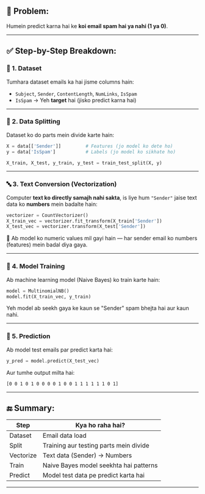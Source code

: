 

## 📩 Problem:

Humein predict karna hai ke **koi email spam hai ya nahi (1 ya 0)**.

---

## ✅ Step-by-Step Breakdown:

### 🧾 1. **Dataset**

Tumhara dataset emails ka hai jisme columns hain:

* `Subject`, `Sender`, `ContentLength`, `NumLinks`, `IsSpam`
* `IsSpam` → Yeh **target** hai (jisko predict karna hai)

---

### 🧼 2. **Data Splitting**

Dataset ko do parts mein divide karte hain:

```python
X = data[['Sender']]         # Features (jo model ko dete ho)
y = data['IsSpam']           # Labels (jo model ko sikhate ho)

X_train, X_test, y_train, y_test = train_test_split(X, y)
```

---

### 🔤 3. **Text Conversion (Vectorization)**

Computer **text ko directly samajh nahi sakta**, is liye hum `"Sender"` jaise text data ko **numbers** mein badalte hain:

```python
vectorizer = CountVectorizer()
X_train_vec = vectorizer.fit_transform(X_train['Sender'])
X_test_vec = vectorizer.transform(X_test['Sender'])
```

🧠 Ab model ko numeric values mil gayi hain — har sender email ko numbers (features) mein badal diya gaya.

---

### 🧠 4. **Model Training**

Ab machine learning model (Naive Bayes) ko train karte hain:

```python
model = MultinomialNB()
model.fit(X_train_vec, y_train)
```

Yeh model ab seekh gaya ke kaun se "Sender" spam bhejta hai aur kaun nahi.

---

### 🧪 5. **Prediction**

Ab model test emails par predict karta hai:

```python
y_pred = model.predict(X_test_vec)
```

Aur tumhe output milta hai:

```
[0 0 1 0 1 0 0 0 0 1 0 0 1 1 1 1 1 1 0 1]
```

---

## 🔚 Summary:

| Step      | Kya ho raha hai?                       |
| --------- | -------------------------------------- |
| Dataset   | Email data load                        |
| Split     | Training aur testing parts mein divide |
| Vectorize | Text data (Sender) → Numbers           |
| Train     | Naive Bayes model seekhta hai patterns |
| Predict   | Model test data pe predict karta hai   |

---



